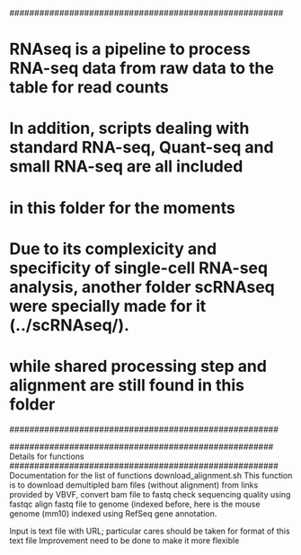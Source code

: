 #######################################################
# RNAseq is a pipeline to process RNA-seq data from raw data to the table for read counts 
# In addition, scripts dealing with standard RNA-seq, Quant-seq and small RNA-seq are all included
# in this folder for the moments
# Due to its complexicity and specificity of single-cell RNA-seq analysis, another folder scRNAseq were specially made for it (../scRNAseq/).
# while shared processing step and alignment are still found in this folder
######################################################

#####################################################
Details for functions 
######################################################
Documentation for the list of functions
download_alignment.sh
  This function is to 
    download demultipled bam files (without alignment) from links provided by VBVF, 
    convert bam file to fastq
    check sequencing quality using fastqc
    align fastq file to genome (indexed before, here is the mouse genome (mm10) indexed using RefSeq 
    gene annotation. 
    
  Input is text file with URL; particular cares should be taken for format of this text file
  Improvement need to be done to make it more flexible
